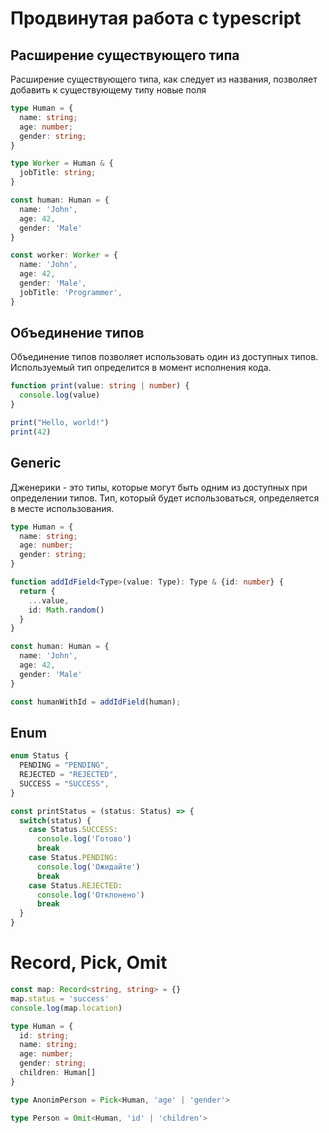 # Продвинутая работа с typescript

## Расширение существующего типа
Расширение существующего типа, как следует из названия, позволяет добавить к существующему типу новые поля
```typescript
type Human = {
  name: string;
  age: number;
  gender: string;
}

type Worker = Human & {
  jobTitle: string;
}

const human: Human = {
  name: 'John',
  age: 42,
  gender: 'Male'
}

const worker: Worker = {
  name: 'John',
  age: 42,
  gender: 'Male',
  jobTitle: 'Programmer',
}
```

## Объединение типов
Объединение типов позволяет использовать один из доступных типов. Используемый тип определится в момент исполнения кода.
```typescript
function print(value: string | number) {
  console.log(value)
}

print("Hello, world!")
print(42)
```

## Generic
Дженерики - это типы, которые могут быть одним из доступных при определении типов. 
Тип, который будет использоваться, определяется в месте использования.
```typescript
type Human = {
  name: string;
  age: number;
  gender: string;
}

function addIdField<Type>(value: Type): Type & {id: number} {
  return {
    ...value,
    id: Math.random()
  }
}

const human: Human = {
  name: 'John',
  age: 42,
  gender: 'Male'
}

const humanWithId = addIdField(human);
```

## Enum

```typescript
enum Status {
  PENDING = "PENDING",
  REJECTED = "REJECTED",
  SUCCESS = "SUCCESS",
}

const printStatus = (status: Status) => {
  switch(status) {
    case Status.SUCCESS:
      console.log('Готово')
      break
    case Status.PENDING:
      console.log('Ожидайте')
      break
    case Status.REJECTED:
      console.log('Отклонено')
      break
  }
}
```

# Record, Pick, Omit
```typescript
const map: Record<string, string> = {}
map.status = 'success'
console.log(map.location)

type Human = {
  id: string;
  name: string;
  age: number;
  gender: string;
  children: Human[]
}

type AnonimPerson = Pick<Human, 'age' | 'gender'>

type Person = Omit<Human, 'id' | 'children'>
```
